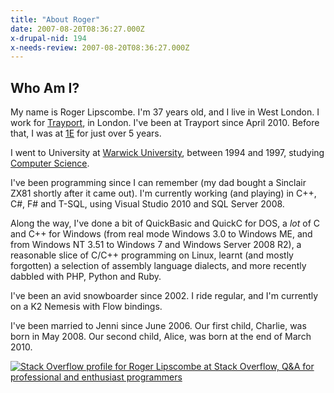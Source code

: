 ```yaml
---
title: "About Roger"
date: 2007-08-20T08:36:27.000Z
x-drupal-nid: 194
x-needs-review: 2007-08-20T08:36:27.000Z
---
```

## Who Am I?

My name is Roger Lipscombe. I'm 37 years old, and I live in West London. I work for [Trayport](http://www.trayport.com/), in London. I've been at Trayport since April 2010\. Before that, I was at [1E](http://www.1e.com/) for just over 5 years.

I went to University at [Warwick University](http://www.warwick.ac.uk/), between 1994 and 1997, studying [Computer Science](http://www.dcs.warwick.ac.uk/).

I've been programming since I can remember (my dad bought a Sinclair ZX81 shortly after it came out). I'm currently working (and playing) in C++, C#, F# and T-SQL, using Visual Studio 2010 and SQL Server 2008.

Along the way, I've done a bit of QuickBasic and QuickC for DOS, a _lot_ of C and C++ for Windows (from real mode Windows 3.0 to Windows ME, and from Windows NT 3.51 to Windows 7 and Windows Server 2008 R2), a reasonable slice of C/C++ programming on Linux, learnt (and mostly forgotten) a selection of assembly language dialects, and more recently dabbled with PHP, Python and Ruby.

I've been an avid snowboarder since 2002\. I ride regular, and I'm currently on a K2 Nemesis with Flow bindings.

I've been married to Jenni since June 2006\. Our first child, Charlie, was born in May 2008\. Our second child, Alice, was born at the end of March 2010.

[![Stack Overflow profile for Roger Lipscombe at Stack Overflow, Q&A for professional and enthusiast programmers](http://stackoverflow.com/users/flair/8446.png "Stack Overflow profile for Roger Lipscombe at Stack Overflow, Q&A for professional and enthusiast programmers")](http://stackoverflow.com/users/8446/roger-lipscombe)